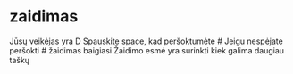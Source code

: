 # zaidimas
  Jūsų veikėjas yra D
 Spauskite space, kad peršoktumėte #
 Jeigu nespėjate peršokti # žaidimas baigiasi
 Žaidimo esmė yra surinkti kiek galima daugiau taškų
